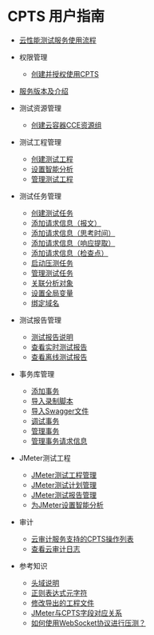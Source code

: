 # CPTS 用户指南

-   [云性能测试服务使用流程](云性能测试服务使用流程.md)
-   权限管理
    -   [创建并授权使用CPTS](创建并授权使用CPTS.md)

-   [服务版本及介绍](服务版本及介绍.md)
-   测试资源管理
    -   [创建云容器CCE资源组](创建云容器CCE资源组.md)

-   测试工程管理
    -   [创建测试工程](创建测试工程.md)
    -   [设置智能分析](设置智能分析.md)
    -   [管理测试工程](管理测试工程.md)

-   测试任务管理
    -   [创建测试任务](创建测试任务.md)
    -   [添加请求信息（报文）](添加请求信息（报文）.md)
    -   [添加请求信息（思考时间）](添加请求信息（思考时间）.md)
    -   [添加请求信息（响应提取）](添加请求信息（响应提取）.md)
    -   [添加请求信息（检查点）](添加请求信息（检查点）.md)
    -   [启动压测任务](启动压测任务.md)
    -   [管理测试任务](管理测试任务.md)
    -   [关联分析对象](关联分析对象.md)
    -   [设置全局变量](设置全局变量.md)
    -   [绑定域名](绑定域名.md)

-   测试报告管理
    -   [测试报告说明](测试报告说明.md)
    -   [查看实时测试报告](查看实时测试报告.md)
    -   [查看离线测试报告](查看离线测试报告.md)

-   事务库管理
    -   [添加事务](添加事务.md)
    -   [导入录制脚本](导入录制脚本.md)
    -   [导入Swagger文件](导入Swagger文件.md)
    -   [调试事务](调试事务.md)
    -   [管理事务](管理事务.md)
    -   [管理事务请求信息](管理事务请求信息.md)

-   JMeter测试工程
    -   [JMeter测试工程管理](JMeter测试工程管理.md)
    -   [JMeter测试计划管理](JMeter测试计划管理.md)
    -   [JMeter测试报告管理](JMeter测试报告管理.md)
    -   [为JMeter设置智能分析](为JMeter设置智能分析.md)

-   审计
    -   [云审计服务支持的CPTS操作列表](云审计服务支持的CPTS操作列表.md)
    -   [查看云审计日志](查看云审计日志.md)

-   参考知识
    -   [头域说明](头域说明.md)
    -   [正则表达式元字符](正则表达式元字符.md)
    -   [修改导出的工程文件](修改导出的工程文件.md)
    -   [JMeter与CPTS字段对应关系](JMeter与CPTS字段对应关系.md)
    -   [如何使用WebSocket协议进行压测？](如何使用WebSocket协议进行压测.md)



